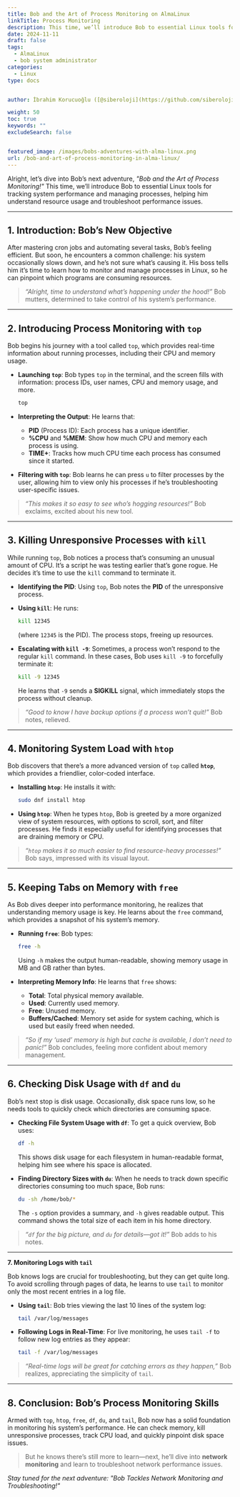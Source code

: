 ```yaml
---
title: Bob and the Art of Process Monitoring on AlmaLinux
linkTitle: Process Monitoring
description: This time, we’ll introduce Bob to essential Linux tools for tracking system performance and managing processes, helping him understand resource usage and troubleshoot performance issues.
date: 2024-11-11
draft: false
tags:
  - AlmaLinux
  - bob system administrator
categories:
  - Linux
type: docs


author: İbrahim Korucuoğlu ([@siberoloji](https://github.com/siberoloji))

weight: 50
toc: true
keywords: ""
excludeSearch: false


featured_image: /images/bobs-adventures-with-alma-linux.png
url: /bob-and-art-of-process-monitoring-in-alma-linux/
---
```


Alright, let’s dive into Bob’s next adventure, *"Bob and the Art of Process Monitoring!"* This time, we’ll introduce Bob to essential Linux tools for tracking system performance and managing processes, helping him understand resource usage and troubleshoot performance issues.

---

## 1. Introduction: Bob’s New Objective

After mastering cron jobs and automating several tasks, Bob’s feeling efficient. But soon, he encounters a common challenge: his system occasionally slows down, and he’s not sure what’s causing it. His boss tells him it’s time to learn how to monitor and manage processes in Linux, so he can pinpoint which programs are consuming resources.

> *“Alright, time to understand what’s happening under the hood!”* Bob mutters, determined to take control of his system’s performance.

---

## 2. Introducing Process Monitoring with `top`

Bob begins his journey with a tool called `top`, which provides real-time information about running processes, including their CPU and memory usage.

- **Launching `top`**: Bob types `top` in the terminal, and the screen fills with information: process IDs, user names, CPU and memory usage, and more.

  ```bash
  top
  ```

- **Interpreting the Output**: He learns that:
  - **PID** (Process ID): Each process has a unique identifier.
  - **%CPU** and **%MEM**: Show how much CPU and memory each process is using.
  - **TIME+**: Tracks how much CPU time each process has consumed since it started.

- **Filtering with `top`**: Bob learns he can press `u` to filter processes by the user, allowing him to view only his processes if he’s troubleshooting user-specific issues.

> *“This makes it so easy to see who’s hogging resources!”* Bob exclaims, excited about his new tool.

---

## 3. Killing Unresponsive Processes with `kill`

While running `top`, Bob notices a process that’s consuming an unusual amount of CPU. It’s a script he was testing earlier that’s gone rogue. He decides it’s time to use the `kill` command to terminate it.

- **Identifying the PID**: Using `top`, Bob notes the **PID** of the unresponsive process.
- **Using `kill`**: He runs:

  ```bash
  kill 12345
  ```

  (where `12345` is the PID). The process stops, freeing up resources.

- **Escalating with `kill -9`**: Sometimes, a process won’t respond to the regular `kill` command. In these cases, Bob uses `kill -9` to forcefully terminate it:

  ```bash
  kill -9 12345
  ```

  He learns that `-9` sends a **SIGKILL** signal, which immediately stops the process without cleanup.

> *“Good to know I have backup options if a process won’t quit!”* Bob notes, relieved.

---

## 4. Monitoring System Load with `htop`

Bob discovers that there’s a more advanced version of `top` called **`htop`**, which provides a friendlier, color-coded interface.

- **Installing `htop`**: He installs it with:

  ```bash
  sudo dnf install htop
  ```

- **Using `htop`**: When he types `htop`, Bob is greeted by a more organized view of system resources, with options to scroll, sort, and filter processes. He finds it especially useful for identifying processes that are draining memory or CPU.

> *“`htop` makes it so much easier to find resource-heavy processes!”* Bob says, impressed with its visual layout.

---

## 5. Keeping Tabs on Memory with `free`

As Bob dives deeper into performance monitoring, he realizes that understanding memory usage is key. He learns about the `free` command, which provides a snapshot of his system’s memory.

- **Running `free`**: Bob types:

  ```bash
  free -h
  ```

  Using `-h` makes the output human-readable, showing memory usage in MB and GB rather than bytes.

- **Interpreting Memory Info**: He learns that `free` shows:
  - **Total**: Total physical memory available.
  - **Used**: Currently used memory.
  - **Free**: Unused memory.
  - **Buffers/Cached**: Memory set aside for system caching, which is used but easily freed when needed.

> *“So if my ‘used’ memory is high but cache is available, I don’t need to panic!”* Bob concludes, feeling more confident about memory management.

---

## 6. Checking Disk Usage with `df` and `du`

Bob’s next stop is disk usage. Occasionally, disk space runs low, so he needs tools to quickly check which directories are consuming space.

- **Checking File System Usage with `df`**: To get a quick overview, Bob uses:

  ```bash
  df -h
  ```

  This shows disk usage for each filesystem in human-readable format, helping him see where his space is allocated.

- **Finding Directory Sizes with `du`**: When he needs to track down specific directories consuming too much space, Bob runs:

  ```bash
  du -sh /home/bob/*
  ```

  The `-s` option provides a summary, and `-h` gives readable output. This command shows the total size of each item in his home directory.

> *“`df` for the big picture, and `du` for details—got it!”* Bob adds to his notes.

---

**7. Monitoring Logs with `tail`**

Bob knows logs are crucial for troubleshooting, but they can get quite long. To avoid scrolling through pages of data, he learns to use `tail` to monitor only the most recent entries in a log file.

- **Using `tail`**: Bob tries viewing the last 10 lines of the system log:

  ```bash
  tail /var/log/messages
  ```

- **Following Logs in Real-Time**: For live monitoring, he uses `tail -f` to follow new log entries as they appear:

  ```bash
  tail -f /var/log/messages
  ```

> *“Real-time logs will be great for catching errors as they happen,”* Bob realizes, appreciating the simplicity of `tail`.

---

## 8. Conclusion: Bob’s Process Monitoring Skills

Armed with `top`, `htop`, `free`, `df`, `du`, and `tail`, Bob now has a solid foundation in monitoring his system’s performance. He can check memory, kill unresponsive processes, track CPU load, and quickly pinpoint disk space issues.

> But he knows there’s still more to learn—next, he’ll dive into **network monitoring** and learn to troubleshoot network performance issues.

*Stay tuned for the next adventure: "Bob Tackles Network Monitoring and Troubleshooting!"*
